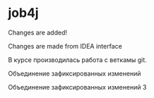 # job4j

Changes are added!

Changes are made from IDEA interface

В курсе производилась работа с веткамы git.

Объединение зафиксированных изменений

Объединение зафиксированных изменений 3